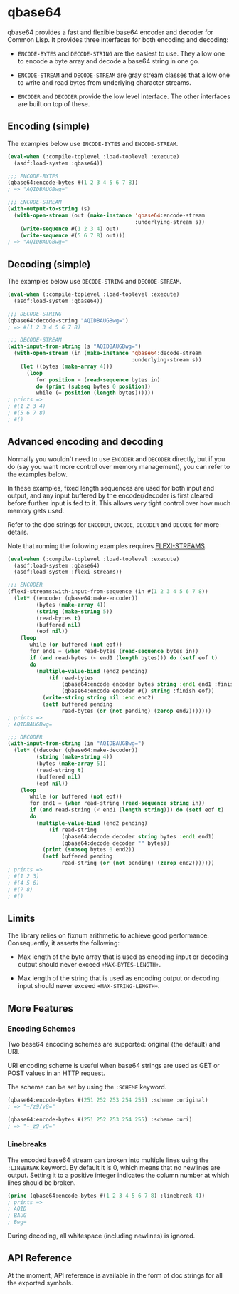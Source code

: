 # qbase64

qbase64 provides a fast and flexible base64 encoder and decoder for
Common Lisp. It provides three interfaces for both encoding and
decoding:

* `ENCODE-BYTES` and `DECODE-STRING` are the easiest to use. They
  allow one to encode a byte array and decode a base64 string in one
  go.

* `ENCODE-STREAM` and `DECODE-STREAM` are gray stream classes that
  allow one to write and read bytes from underlying character streams.

* `ENCODER` and `DECODER` provide the low level interface. The other
  interfaces are built on top of these.

## Encoding (simple)

The examples below use `ENCODE-BYTES` and `ENCODE-STREAM`.

```lisp
(eval-when (:compile-toplevel :load-toplevel :execute)
  (asdf:load-system :qbase64))

;;; ENCODE-BYTES
(qbase64:encode-bytes #(1 2 3 4 5 6 7 8))
; => "AQIDBAUGBwg="

;;; ENCODE-STREAM
(with-output-to-string (s)
  (with-open-stream (out (make-instance 'qbase64:encode-stream
                                        :underlying-stream s))
    (write-sequence #(1 2 3 4) out)
    (write-sequence #(5 6 7 8) out)))
; => "AQIDBAUGBwg="
```

## Decoding (simple)

The examples below use `DECODE-STRING` and `DECODE-STREAM`.

```lisp
(eval-when (:compile-toplevel :load-toplevel :execute)
  (asdf:load-system :qbase64))

;;; DECODE-STRING
(qbase64:decode-string "AQIDBAUGBwg=")
; => #(1 2 3 4 5 6 7 8)

;;; DECODE-STREAM
(with-input-from-string (s "AQIDBAUGBwg=")
  (with-open-stream (in (make-instance 'qbase64:decode-stream
                                       :underlying-stream s))
    (let ((bytes (make-array 4)))
      (loop
         for position = (read-sequence bytes in)
         do (print (subseq bytes 0 position))
         while (= position (length bytes))))))
; prints =>
; #(1 2 3 4) 
; #(5 6 7 8) 
; #() 
```

## Advanced encoding and decoding

Normally you wouldn't need to use `ENCODER` and `DECODER` directly,
but if you do (say you want more control over memory management), you
can refer to the examples below.

In these examples, fixed length sequences are used for both input and
output, and any input buffered by the encoder/decoder is first cleared
before further input is fed to it. This allows very tight control over
how much memory gets used.

Refer to the doc strings for `ENCODER`, `ENCODE`, `DECODER` and
`DECODE` for more details.

Note that running the following examples requires
[FLEXI-STREAMS](http://weitz.de/flexi-streams/).

```lisp
(eval-when (:compile-toplevel :load-toplevel :execute)
  (asdf:load-system :qbase64)
  (asdf:load-system :flexi-streams))

;;; ENCODER
(flexi-streams:with-input-from-sequence (in #(1 2 3 4 5 6 7 8))
  (let* ((encoder (qbase64:make-encoder))
         (bytes (make-array 4))
         (string (make-string 5))
         (read-bytes t)
         (buffered nil)
         (eof nil))
    (loop
       while (or buffered (not eof))
       for end1 = (when read-bytes (read-sequence bytes in))
       if (and read-bytes (< end1 (length bytes))) do (setf eof t)
       do
         (multiple-value-bind (end2 pending)
             (if read-bytes
                 (qbase64:encode encoder bytes string :end1 end1 :finish eof)
                 (qbase64:encode encoder #() string :finish eof))
           (write-string string nil :end end2)
           (setf buffered pending
                 read-bytes (or (not pending) (zerop end2)))))))
; prints =>
; AQIDBAUGBwg=

;;; DECODER
(with-input-from-string (in "AQIDBAUGBwg=")
  (let* ((decoder (qbase64:make-decoder))
         (string (make-string 4))
         (bytes (make-array 5))
         (read-string t)
         (buffered nil)
         (eof nil))
    (loop
       while (or buffered (not eof))
       for end1 = (when read-string (read-sequence string in))
       if (and read-string (< end1 (length string))) do (setf eof t)
       do
         (multiple-value-bind (end2 pending)
             (if read-string
                 (qbase64:decode decoder string bytes :end1 end1)
                 (qbase64:decode decoder "" bytes))
           (print (subseq bytes 0 end2))
           (setf buffered pending
                 read-string (or (not pending) (zerop end2)))))))
; prints =>
; #(1 2 3)
; #(4 5 6)
; #(7 8)
; #()
```

## Limits

The library relies on fixnum arithmetic to achieve good
performance. Consequently, it asserts the following:

* Max length of the byte array that is used as encoding input or
  decoding output should never exceed `+MAX-BYTES-LENGTH+`.

* Max length of the string that is used as encoding output or decoding
  input should never exceed `+MAX-STRING-LENGTH+`.

## More Features

### Encoding Schemes

Two base64 encoding schemes are supported: original (the default) and
URI.

URI encoding scheme is useful when base64 strings are used as GET or
POST values in an HTTP request.

The scheme can be set by using the `:SCHEME` keyword.

```lisp
(qbase64:encode-bytes #(251 252 253 254 255) :scheme :original)
; => "+/z9/v8="

(qbase64:encode-bytes #(251 252 253 254 255) :scheme :uri)
; => "-_z9_v8="
```

### Linebreaks

The encoded base64 stream can broken into multiple lines using the
`:LINEBREAK` keyword. By default it is 0, which means that no
newlines are output. Setting it to a positive integer indicates the
column number at which lines should be broken.

```lisp
(princ (qbase64:encode-bytes #(1 2 3 4 5 6 7 8) :linebreak 4))
; prints =>
; AQID
; BAUG
; Bwg=
```

During decoding, all whitespace (including newlines) is ignored.

## API Reference

At the moment, API reference is available in the form of doc
strings for all the exported symbols.
